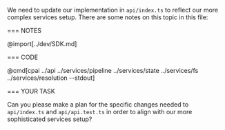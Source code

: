 We need to update our implementation in `api/index.ts` to reflect our more complex services setup. There are some notes on this topic in this file:

=== NOTES

@import[../dev/SDK.md]

=== CODE

@cmd[cpai ../api ../services/pipeline ../services/state ../services/fs ../services/resolution --stdout]

=== YOUR TASK

Can you please make a plan for the specific changes needed to `api/index.ts` and `api/api.test.ts` in order to align with our more sophisticated services setup?

